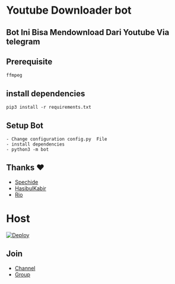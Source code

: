 # Youtube Downloader bot 

## Bot Ini Bisa Mendownload Dari Youtube Via telegram
## Prerequisite
    ffmpeg
  
    
## install dependencies
    pip3 install -r requirements.txt


## Setup Bot
    - Change configuration config.py  File
    - install dependencies
    - python3 -m bot
    
## Thanks ❤️
* [Spechide](https://telegram.dog/SpEcHIDe)
* [HasibulKabir](https://telegram.dog/HasibulKabir)
* [Rio](github.com/rioprojectx)
# Host
[![Deploy](https://www.herokucdn.com/deploy/button.svg)](https://heroku.com/deploy?template=https://github.com/OsmaniPro/Y-Osmani-Downloader/tree/master)

## Join
* [Channel](t.me/rioprojects)
* [Group](t.me/riogroupsupport)
